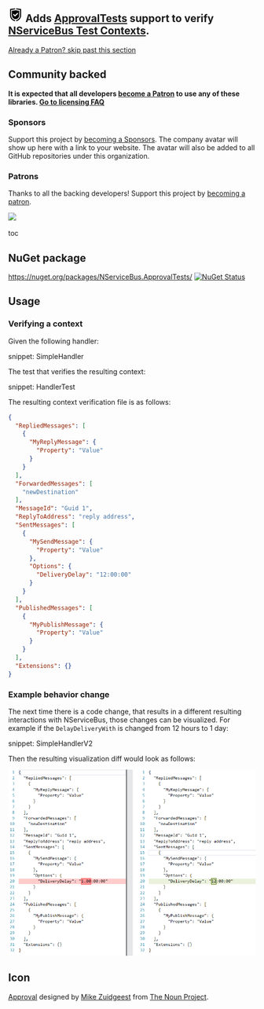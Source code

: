 ## <img src="/src/icon.png" height="30px"> Adds [ApprovalTests](https://github.com/approvals/ApprovalTests.Net) support to verify [NServiceBus Test Contexts](https://docs.particular.net/nservicebus/samples/unit-testing/).

<!--- StartOpenCollectiveBackers -->

[Already a Patron? skip past this section](#endofbacking)


## Community backed

**It is expected that all developers [become a Patron](https://opencollective.com/nservicebusextensions/order/6976) to use any of these libraries. [Go to licensing FAQ](https://github.com/NServiceBusExtensions/Home/blob/master/readme.md#licensingpatron-faq)**


### Sponsors

Support this project by [becoming a Sponsors](https://opencollective.com/nservicebusextensions/order/6972). The company avatar will show up here with a link to your website. The avatar will also be added to all GitHub repositories under this organization.


### Patrons

Thanks to all the backing developers! Support this project by [becoming a patron](https://opencollective.com/nservicebusextensions/order/6976).

<img src="https://opencollective.com/nservicebusextensions/tiers/patron.svg?width=890&avatarHeight=60&button=false">

<!--- EndOpenCollectiveBackers -->

<a href="#" id="endofbacking"></a>

toc


## NuGet package

https://nuget.org/packages/NServiceBus.ApprovalTests/ [![NuGet Status](https://img.shields.io/nuget/v/NServiceBus.ApprovalTests.svg)](https://www.nuget.org/packages/NServiceBus.ApprovalTests/)


## Usage


### Verifying a context

Given the following handler:

snippet: SimpleHandler

The test that verifies the resulting context:

snippet: HandlerTest

The resulting context verification file is as follows:

```json
{
  "RepliedMessages": [
    {
      "MyReplyMessage": {
        "Property": "Value"
      }
    }
  ],
  "ForwardedMessages": [
    "newDestination"
  ],
  "MessageId": "Guid 1",
  "ReplyToAddress": "reply address",
  "SentMessages": [
    {
      "MySendMessage": {
        "Property": "Value"
      },
      "Options": {
        "DeliveryDelay": "12:00:00"
      }
    }
  ],
  "PublishedMessages": [
    {
      "MyPublishMessage": {
        "Property": "Value"
      }
    }
  ],
  "Extensions": {}
}
```


### Example behavior change

The next time there is a code change, that results in a different resulting interactions with NServiceBus, those changes can be visualized. For example if the `DelayDeliveryWith` is changed from 12 hours to 1 day:

snippet: SimpleHandlerV2

Then the resulting visualization diff would look as follows:


![visualization diff](approvaltests-diff.png)



## Icon

[Approval](https://thenounproject.com/term/approval/1759519/) designed by [Mike Zuidgeest](https://thenounproject.com/zuidgeest/) from [The Noun Project](https://thenounproject.com/).